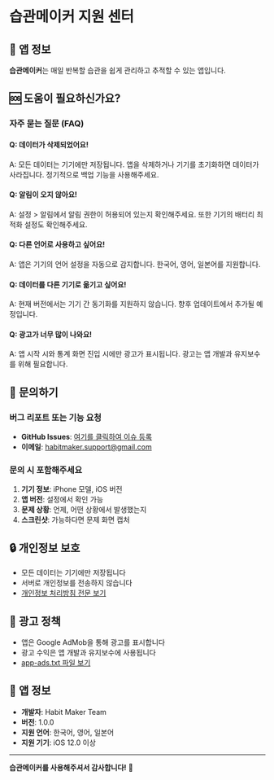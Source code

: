 # 습관메이커 지원 센터

## 📱 앱 정보
**습관메이커**는 매일 반복할 습관을 쉽게 관리하고 추적할 수 있는 앱입니다.

## 🆘 도움이 필요하신가요?

### 자주 묻는 질문 (FAQ)

#### Q: 데이터가 삭제되었어요!
A: 모든 데이터는 기기에만 저장됩니다. 앱을 삭제하거나 기기를 초기화하면 데이터가 사라집니다. 정기적으로 백업 기능을 사용해주세요.

#### Q: 알림이 오지 않아요!
A: 설정 > 알림에서 알림 권한이 허용되어 있는지 확인해주세요. 또한 기기의 배터리 최적화 설정도 확인해주세요.

#### Q: 다른 언어로 사용하고 싶어요!
A: 앱은 기기의 언어 설정을 자동으로 감지합니다. 한국어, 영어, 일본어를 지원합니다.

#### Q: 데이터를 다른 기기로 옮기고 싶어요!
A: 현재 버전에서는 기기 간 동기화를 지원하지 않습니다. 향후 업데이트에서 추가될 예정입니다.

#### Q: 광고가 너무 많이 나와요!
A: 앱 시작 시와 통계 화면 진입 시에만 광고가 표시됩니다. 광고는 앱 개발과 유지보수를 위해 필요합니다.

## 📧 문의하기

### 버그 리포트 또는 기능 요청
- **GitHub Issues**: [여기를 클릭하여 이슈 등록](https://github.com/wjb127/todo-planner-app/issues)
- **이메일**: habitmaker.support@gmail.com

### 문의 시 포함해주세요
1. **기기 정보**: iPhone 모델, iOS 버전
2. **앱 버전**: 설정에서 확인 가능
3. **문제 상황**: 언제, 어떤 상황에서 발생했는지
4. **스크린샷**: 가능하다면 문제 화면 캡처

## 🔒 개인정보 보호
- 모든 데이터는 기기에만 저장됩니다
- 서버로 개인정보를 전송하지 않습니다
- [개인정보 처리방침 전문 보기](https://wjb127.github.io/todo-planner-app/)

## 📢 광고 정책
- 앱은 Google AdMob을 통해 광고를 표시합니다
- 광고 수익은 앱 개발과 유지보수에 사용됩니다
- [app-ads.txt 파일 보기](https://wjb127.github.io/todo-planner-app/app-ads.txt)

## 📱 앱 정보
- **개발자**: Habit Maker Team
- **버전**: 1.0.0
- **지원 언어**: 한국어, 영어, 일본어
- **지원 기기**: iOS 12.0 이상

---

**습관메이커를 사용해주셔서 감사합니다!** 🙏 